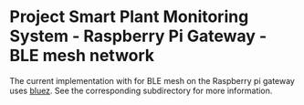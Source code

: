 # Project Smart Plant Monitoring System - Raspberry Pi Gateway - BLE mesh network
The current implementation with for BLE mesh on the Raspberry pi gateway uses [bluez](http://www.bluez.org/). See the corresponding subdirectory for more information.
